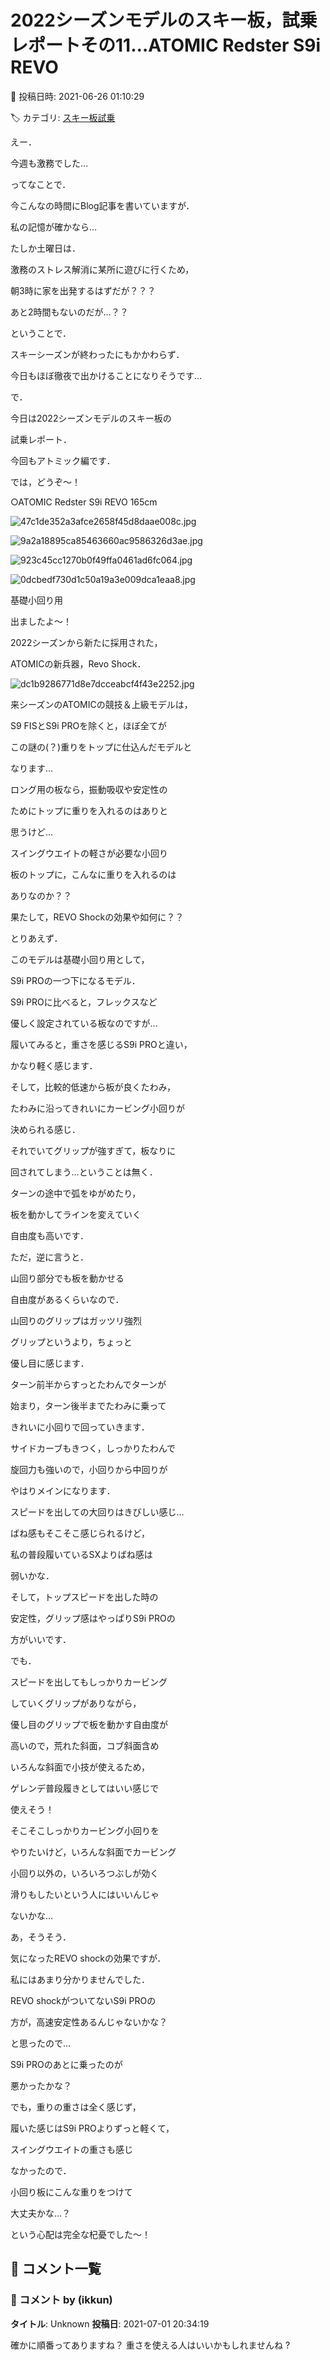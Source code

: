 # 2022シーズンモデルのスキー板，試乗レポートその11…ATOMIC Redster S9i REVO

📅 投稿日時: 2021-06-26 01:10:29

🏷️ カテゴリ: [スキー板試乗](c0bd8048615710cee890e403a36cc9a2b.md)

えー．


今週も激務でした…





ってなことで．


今こんなの時間にBlog記事を書いていますが．


私の記憶が確かなら…


たしか土曜日は．


激務のストレス解消に某所に遊びに行くため，


朝3時に家を出発するはずだが？？？


あと2時間もないのだが…？？





ということで．


スキーシーズンが終わったにもかかわらず．


今日もほぼ徹夜で出かけることになりそうです…





で．


今日は2022シーズンモデルのスキー板の


試乗レポート．


今回もアトミック編です．


では，どうぞ～！


[]()





○ATOMIC Redster S9i REVO 165cm







![47c1de352a3afce2658f45d8daae008c.jpg](images/47c1de352a3afce2658f45d8daae008c.jpg)









![9a2a18895ca85463660ac9586326d3ae.jpg](images/9a2a18895ca85463660ac9586326d3ae.jpg)









![923c45cc1270b0f49ffa0461ad6fc064.jpg](images/923c45cc1270b0f49ffa0461ad6fc064.jpg)









![0dcbedf730d1c50a19a3e009dca1eaa8.jpg](images/0dcbedf730d1c50a19a3e009dca1eaa8.jpg)







基礎小回り用





出ましたよ～！


2022シーズンから新たに採用された，


ATOMICの新兵器，Revo Shock．




![dc1b9286771d8e7dcceabcf4f43e2252.jpg](images/dc1b9286771d8e7dcceabcf4f43e2252.jpg)







来シーズンのATOMICの競技＆上級モデルは，


S9 FISとS9i PROを除くと，ほぼ全てが


この謎の(？)重りをトップに仕込んだモデルと


なります…


ロング用の板なら，振動吸収や安定性の


ためにトップに重りを入れるのはありと


思うけど…


スイングウエイトの軽さが必要な小回り


板のトップに，こんなに重りを入れるのは


ありなのか？？


果たして，REVO Shockの効果や如何に？？





とりあえず．


このモデルは基礎小回り用として，


S9i PROの一つ下になるモデル．


S9i PROに比べると，フレックスなど


優しく設定されている板なのですが…





履いてみると，重さを感じるS9i PROと違い，


かなり軽く感じます．


そして，比較的低速から板が良くたわみ，


たわみに沿ってきれいにカービング小回りが


決められる感じ．


それでいてグリップが強すぎて，板なりに


回されてしまう…ということは無く．


ターンの途中で弧をゆがめたり，


板を動かしてラインを変えていく


自由度も高いです．





ただ，逆に言うと．


山回り部分でも板を動かせる


自由度があるくらいなので．


山回りのグリップはガッツリ強烈


グリップというより，ちょっと


優し目に感じます．





ターン前半からすっとたわんでターンが


始まり，ターン後半までたわみに乗って


きれいに小回りで回っていきます．


サイドカーブもきつく，しっかりたわんで


旋回力も強いので，小回りから中回りが


やはりメインになります．


スピードを出しての大回りはきびしい感じ…





ばね感もそこそこ感じられるけど，


私の普段履いているSXよりばね感は


弱いかな．


そして，トップスピードを出した時の


安定性，グリップ感はやっぱりS9i PROの


方がいいです．





でも．


スピードを出してもしっかりカービング


していくグリップがありながら，


優し目のグリップで板を動かす自由度が


高いので，荒れた斜面，コブ斜面含め


いろんな斜面で小技が使えるため，


ゲレンデ普段履きとしてはいい感じで


使えそう！





そこそこしっかりカービング小回りを


やりたいけど，いろんな斜面でカービング


小回り以外の，いろいろつぶしが効く


滑りもしたいという人にはいいんじゃ


ないかな…





あ，そうそう．


気になったREVO shockの効果ですが．


私にはあまり分かりませんでした．


REVO shockがついてないS9i PROの


方が，高速安定性あるんじゃないかな？


と思ったので…


S9i PROのあとに乗ったのが


悪かったかな？





でも，重りの重さは全く感じず，


履いた感じはS9i PROよりずっと軽くて，


スイングウエイトの重さも感じ


なかったので．


小回り板にこんな重りをつけて


大丈夫かな…？


という心配は完全な杞憂でした～！

## 💬 コメント一覧

### 💬 コメント by (ikkun)
**タイトル**: Unknown
**投稿日**: 2021-07-01 20:34:19

確かに順番ってありますね？  重さを使える人はいいかもしれませんね  ?

